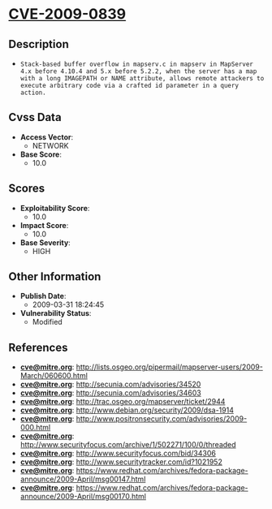 
# [CVE-2009-0839](http://lists.osgeo.org/pipermail/mapserver-users/2009-March/060600.html)

## Description

- `Stack-based buffer overflow in mapserv.c in mapserv in MapServer 4.x before 4.10.4 and 5.x before 5.2.2, when the server has a map with a long IMAGEPATH or NAME attribute, allows remote attackers to execute arbitrary code via a crafted id parameter in a query action.`

## Cvss Data

- **Access Vector**:
  - NETWORK
- **Base Score**:
  - 10.0

## Scores

- **Exploitability Score**:
  - 10.0
- **Impact Score**:
  - 10.0
- **Base Severity**:
  - HIGH

## Other Information

- **Publish Date**:
  - 2009-03-31 18:24:45
- **Vulnerability Status**:
  - Modified

## References

- **cve@mitre.org**: http://lists.osgeo.org/pipermail/mapserver-users/2009-March/060600.html
- **cve@mitre.org**: http://secunia.com/advisories/34520
- **cve@mitre.org**: http://secunia.com/advisories/34603
- **cve@mitre.org**: http://trac.osgeo.org/mapserver/ticket/2944
- **cve@mitre.org**: http://www.debian.org/security/2009/dsa-1914
- **cve@mitre.org**: http://www.positronsecurity.com/advisories/2009-000.html
- **cve@mitre.org**: http://www.securityfocus.com/archive/1/502271/100/0/threaded
- **cve@mitre.org**: http://www.securityfocus.com/bid/34306
- **cve@mitre.org**: http://www.securitytracker.com/id?1021952
- **cve@mitre.org**: https://www.redhat.com/archives/fedora-package-announce/2009-April/msg00147.html
- **cve@mitre.org**: https://www.redhat.com/archives/fedora-package-announce/2009-April/msg00170.html
